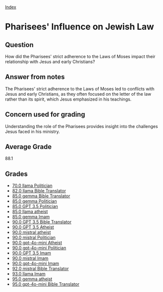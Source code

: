 
[Index](../index.md)
# Pharisees' Influence on Jewish Law
## Question
How did the Pharisees' strict adherence to the Laws of Moses impact their relationship with Jesus and early Christians?

## Answer from notes
The Pharisees' strict adherence to the Laws of Moses led to conflicts with Jesus and early Christians, as they often focused on the letter of the law rather than its spirit, which Jesus emphasized in his teachings.

## Concern used for grading
Understanding the role of the Pharisees provides insight into the challenges Jesus faced in his ministry.

## Average Grade
88.1

## Grades
 * [70.0 llama Politician](../answers/llama_Politician/Pharisees'_Influence_on_Jewish_Law.md)
 * [82.0 llama Bible Translator](../answers/llama_Bible_Translator/Pharisees'_Influence_on_Jewish_Law.md)
 * [85.0 gemma Bible Translator](../answers/gemma_Bible_Translator/Pharisees'_Influence_on_Jewish_Law.md)
 * [85.0 gemma Politician](../answers/gemma_Politician/Pharisees'_Influence_on_Jewish_Law.md)
 * [85.0 GPT 3.5 Politician](../answers/GPT_3.5_Politician/Pharisees'_Influence_on_Jewish_Law.md)
 * [85.0 llama atheist](../answers/llama_atheist/Pharisees'_Influence_on_Jewish_Law.md)
 * [85.0 gemma Imam](../answers/gemma_Imam/Pharisees'_Influence_on_Jewish_Law.md)
 * [90.0 GPT 3.5 Bible Translator](../answers/GPT_3.5_Bible_Translator/Pharisees'_Influence_on_Jewish_Law.md)
 * [90.0 GPT 3.5 Atheist](../answers/GPT_3.5_Atheist/Pharisees'_Influence_on_Jewish_Law.md)
 * [90.0 mistral atheist](../answers/mistral_atheist/Pharisees'_Influence_on_Jewish_Law.md)
 * [90.0 mistral Politician](../answers/mistral_Politician/Pharisees'_Influence_on_Jewish_Law.md)
 * [90.0 gpt-4o-mini Atheist](../answers/gpt-4o-mini_Atheist/Pharisees'_Influence_on_Jewish_Law.md)
 * [90.0 gpt-4o-mini Politician](../answers/gpt-4o-mini_Politician/Pharisees'_Influence_on_Jewish_Law.md)
 * [90.0 GPT 3.5 Imam](../answers/GPT_3.5_Imam/Pharisees'_Influence_on_Jewish_Law.md)
 * [90.0 mistral Imam](../answers/mistral_Imam/Pharisees'_Influence_on_Jewish_Law.md)
 * [90.0 gpt-4o-mini Imam](../answers/gpt-4o-mini_Imam/Pharisees'_Influence_on_Jewish_Law.md)
 * [92.0 mistral Bible Translator](../answers/mistral_Bible_Translator/Pharisees'_Influence_on_Jewish_Law.md)
 * [93.0 llama Imam](../answers/llama_Imam/Pharisees'_Influence_on_Jewish_Law.md)
 * [95.0 gemma atheist](../answers/gemma_atheist/Pharisees'_Influence_on_Jewish_Law.md)
 * [95.0 gpt-4o-mini Bible Translator](../answers/gpt-4o-mini_Bible_Translator/Pharisees'_Influence_on_Jewish_Law.md)

